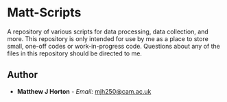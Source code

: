 # Matt-Scripts

A repository of various scripts for data processing, data collection, and more. This repository is only intended for use by me as a place to store small, one-off codes or work-in-progress code. Questions about any of the files in this repository should be directed to me.

## Author

* **Matthew J Horton** - *Email:* [mjh250@cam.ac.uk](mailto:mjh250@cam.ac.uk?Subject=A%20question%20about%20your%20GitHub%20repository)
